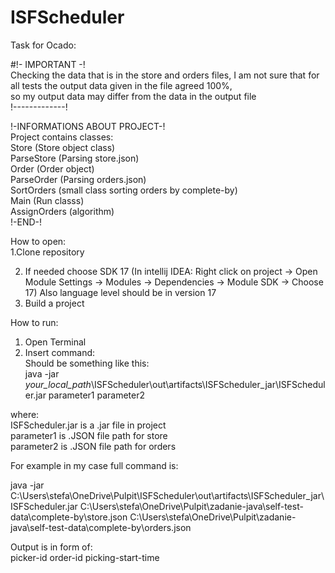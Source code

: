 # ISFScheduler
Task for Ocado:

<p class="has-line-data" data-line-start="0" data-line-end="4">#!- IMPORTANT -!<br>
Checking the data that is in the store and orders files, I am not sure that for all tests the output data given in the file agreed 100%,<br>
so my output data may differ from the data in the output file<br>
!-------------!</p>
<p class="has-line-data" data-line-start="5" data-line-end="15">!-INFORMATIONS ABOUT PROJECT-!<br>
Project contains classes:<br>
Store (Store object class)<br>
ParseStore (Parsing store.json)<br>
Order (Order object)<br>
ParseOrder (Parsing orders.json)<br>
SortOrders (small class sorting orders by complete-by)<br>
Main (Run classs)<br>
AssignOrders (algorithm)<br>
!-END-!</p>
<p class="has-line-data" data-line-start="16" data-line-end="18">How to open:<br>
1.Clone repository</p>
<ol start="2">
<li class="has-line-data" data-line-start="18" data-line-end="19">If needed choose SDK 17 (In intellij IDEA: Right click on project -&gt; Open Module Settings -&gt; Modules -&gt;  Dependencies -&gt; Module SDK -&gt; Choose 17) Also language level should be in version 17</li>
<li class="has-line-data" data-line-start="19" data-line-end="21">Build a project</li>
</ol>
<p class="has-line-data" data-line-start="21" data-line-end="22">How to run:</p>
<ol>
<li class="has-line-data" data-line-start="22" data-line-end="23">Open Terminal</li>
<li class="has-line-data" data-line-start="23" data-line-end="27">Insert command:<br>
Should be something like this:<br>
java -jar <em>your_local_path</em>\ISFScheduler\out\artifacts\ISFScheduler_jar\ISFScheduler.jar parameter1 parameter2</li>
</ol>
<p class="has-line-data" data-line-start="27" data-line-end="31">where:<br>
ISFScheduler.jar is a .jar file in project<br>
parameter1 is .JSON file path for store<br>
parameter2 is .JSON file path for orders</p>
<p class="has-line-data" data-line-start="32" data-line-end="33">For example in my case full command is:</p>
<p class="has-line-data" data-line-start="34" data-line-end="35">java -jar C:\Users\stefa\OneDrive\Pulpit\ISFScheduler\out\artifacts\ISFScheduler_jar\ISFScheduler.jar C:\Users\stefa\OneDrive\Pulpit\zadanie-java\self-test-data\complete-by\store.json C:\Users\stefa\OneDrive\Pulpit\zadanie-java\self-test-data\complete-by\orders.json</p>
<p class="has-line-data" data-line-start="36" data-line-end="38">Output is in form of:<br>
picker-id order-id picking-start-time</p>
